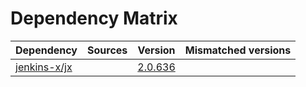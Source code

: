 # Dependency Matrix

Dependency | Sources | Version | Mismatched versions
---------- | ------- | ------- | -------------------
[jenkins-x/jx](https://github.com/jenkins-x/jx.git) |  | [2.0.636](https://github.com/jenkins-x/jx/releases/tag/v2.0.636) | 
